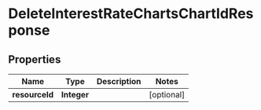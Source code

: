 # DeleteInterestRateChartsChartIdResponse

## Properties
Name | Type | Description | Notes
------------ | ------------- | ------------- | -------------
**resourceId** | **Integer** |  |  [optional]
